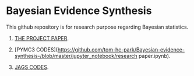 # Bayesian Evidence Synthesis

This github repository is for research purpose regarding Bayesian statistics.

1. [THE PROJECT PAPER](https://github.com/tom-hc-park/Bayesian-evidence-synthesis-/blob/master/latex/researchpaper.pdf).   

2. [PYMC3 CODES](https://github.com/tom-hc-park/Bayesian-evidence-synthesis-/blob/master/jupyter_notebook/research paper.ipynb). 

3. [JAGS CODES](https://github.com/tom-hc-park/Bayesian-evidence-synthesis-/blob/master/Rcodes/JAGS_overdoses.pdf). 

